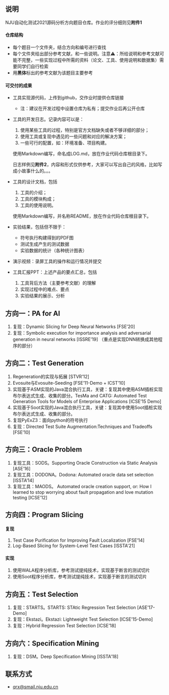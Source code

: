 ## 说明

NJU自动化测试2021源码分析方向题目仓库。作业的评分细则见**附件1**

#### 仓库结构

- 每个题目一个文件夹，结合方向和编号进行查找
- 每个文件夹给出部分参考文献，和一些说明。注意:warning:：所给说明和参考文献可能不完整，一些实现过程中所需的资料（论文、工具、使用说明和数据集）需要同学们自行检索
- 用**黑体**标出的参考文献为该题目主要参考

#### 可交付的成果

- 工具实现源代码，上传到github，交作业时提供仓库链接

  - 注：建议在开发过程中设置仓库为私有；提交作业后再公开仓库

- 工具的开发日志。记录内容可以是：
  1. 使用某些工具的过程，特别是官方文档缺失或者不够详细的部分；
  2. 使用工具或复现中遇见的一些问题和对应的解决方案；
  3. 一些可行的配置，如：环境准备、项目构建。
  
  使用Markdown编写，命名成LOG.md，放在作业代码仓库根目录下。

  日志样例见**附件2**，内容和形式仅供参考，大家可以写出自己的风格，比如写成小故事什么的。。。
  
- 工具的设计文档，包括

  1. 工具的介绍；
  2. 工具的模块构成；
  3. 工具的使用说明。

  使用Markdown编写，并名称README，放在作业代码仓库根目录下。

- 实验结果，包括但不限于：
  - 符号执行构建得到的PDF图
  - 测试生成产生的测试数据
  - 实验数据的统计（各种统计图表）
  
- 演示视频：录屏工具的操作和运行情况并提交

- 工具汇报PPT：上述产品的要点汇总，包括

  1. 工具背后方法（主要参考文献）的理解
  2. 实现过程中的难点、要点
  3. 实验结果的展示、分析



## 方向一：PA for AI

1. 复现：Dynamic Slicing for Deep Neural Networks [FSE’20]
2. 复现：Symbolic execution for importance analysis and adversarial generation in neural networks [ISSRE’19] （重点是实现DNN转换成其他程序的部分）



## 方向二：Test Generation

1. Regeneration的实现与拓展 [STVR’12]
2. Evosuite与Evosuite-Seeding [FSE’11-Demo + ICST’10]
3. 实现基于ASM实现的Java混合执行工具，关键：复现其中使用ASM插桩实现布尔表达式生成、收集的部分。TesMa and CATG: Automated Test Generation Tools for Models of Enterprise Applications [ICSE’15 Demo]
4. 实现基于Soot实现的Java混合执行工具，关键：复现其中使用Soot插桩实现布尔表达式生成、收集的部分。
5. 复现PyExZ3：面向python的符号执行
6. 复现：Directed Test Suite Augmentation:Techniques and Tradeoffs [FSE’10]



## 方向三：Oracle Problem

1. 复现工具：SODS。Supporting Oracle Construction via Static Analysis [ASE’16]
2. 复现工具：DODONA。Dodona: Automated oracle data set selection [ISSTA’14]
3. 复现工具：MAODS。 Automated oracle creation support, or: How I learned to stop worrying about fault propagation and love mutation testing [ICSE’12]



## 方向四：Program Slicing

#### 复现

1. Test Case Purification for Improving Fault Localization [FSE’14]
2. Log-Based Slicing for System-Level Test Cases [ISSTA'21]

#### 实现

1. 使用WALA程序分析库，参考测试提纯技术，实现基于断言的测试切片
2. 使用Soot程序分析库，参考测试提纯技术，实现基于断言的测试切片



## 方向五：Test Selection

1. 复现：STARTS。STARTS: STAtic Regression Test Selection [ASE’17-Demo]
2. 复现：Ekstazi。Ekstazi: Lightweight Test Selection [ICSE’15-Demo]
3. 复现：Hybrid Regression Test Selection [ICSE’18]



## 方向六：Specification Mining

1. 复现：DSM。Deep Specification Mining [ISSTA'18]



## 联系方式

- qrx@smail.nju.edu.cn

